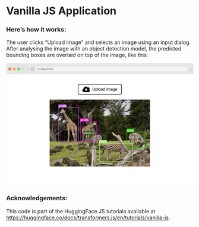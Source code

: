 # Vanilla JS Application

### Here’s how it works:
The user clicks “Upload image” and selects an image using an input dialog. After analysing the image with an object detection model, the predicted bounding boxes are overlaid on top of the image, like this:

![Alt text](/public/assets/js-detection-interence-zebra.png "")

### Acknowledgements:
This code is part of the HuggingFace JS tutorials available at https://huggingface.co/docs/transformers.js/en/tutorials/vanilla-js.